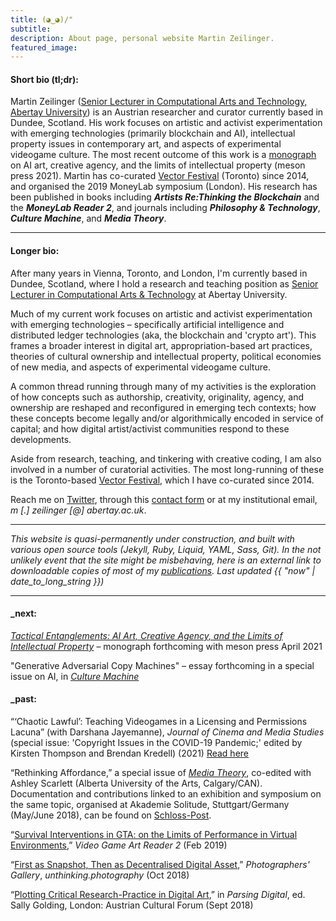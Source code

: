```yaml
---
title: (◕‿◕)/"
subtitle:
description: About page, personal website Martin Zeilinger.
featured_image:
---
```


#### Short bio (tl;dr):

Martin Zeilinger ([Senior Lecturer in Computational Arts and Technology, Abertay University](https://rke.abertay.ac.uk/en/persons/martin-zeilinger)) is an Austrian researcher and curator currently based in Dundee, Scotland. His work focuses on artistic and activist experimentation with emerging technologies (primarily blockchain and AI), intellectual property issues in contemporary art, and aspects of experimental videogame culture. The most recent outcome of this work is a [monograph](https://meson.press/books/tactical-entanglements/) on AI art, creative agency, and the limits of intellectual property (meson press 2021). Martin has co-curated [Vector Festival](http://vectorfestival.org/) (Toronto) since 2014, and organised the 2019 MoneyLab symposium (London). His research has been published in books including **_Artists Re:Thinking the Blockchain_** and the **_MoneyLab Reader 2_**, and journals including **_Philosophy & Technology_**, **_Culture Machine_**, and **_Media Theory_**.

---

#### Longer bio:

After many years in Vienna, Toronto, and London, I'm currently based in Dundee, Scotland, where I hold a research and teaching position as [Senior Lecturer in Computational Arts & Technology](https://rke.abertay.ac.uk/en/persons/martin-zeilinger) at Abertay University.

Much of my current work focuses on artistic and activist experimentation with emerging technologies – specifically artificial intelligence and distributed ledger technologies (aka, the blockchain and 'crypto art'). This frames a broader interest in digital art, appropriation-based art practices, theories of cultural ownership and intellectual property, political economies of new media, and aspects of experimental videogame culture.

A common thread running through many of my activities is the exploration of how concepts such as authorship, creativity, originality, agency, and ownership are reshaped and reconfigured in emerging tech contexts; how these concepts become legally and/or algorithmically encoded in service of capital; and how digital artist/activist communities respond to these developments.

Aside from research, teaching, and tinkering with creative coding, I am also involved in a number of curatorial activities. The most long-running of these is the Toronto-based [Vector Festival](http://vectorfestival.org/), which I have co-curated since 2014.

Reach me on [Twitter](https://twitter.com/mrtnzlngr), through this [contact form](/contact) or at my institutional email, _m [.] zeilinger [@] abertay.ac.uk_.

---

_This website is quasi-permanently under construction, and built with various open source tools (Jekyll, Ruby, Liquid, YAML, Sass, Git). In the not unlikely event that the site might be misbehaving, here is an external link to downloadable copies of most of my [publications](https://abertay.academia.edu/MartinZeilinger). Last updated {{ "now" | date_to_long_string }})_

---

#### \_next:

[_Tactical Entanglements: AI Art, Creative Agency, and the Limits of Intellectual Property_](https://meson.press/books/tactical-entanglements/) – monograph forthcoming with meson press April 2021

"Generative Adversarial Copy Machines" – essay forthcoming in a special issue on AI, in [_Culture Machine_](https://culturemachine.net/submissions/cfpmachineintelligencesincontext2021/)

#### \_past:

“‘Chaotic Lawful’: Teaching Videogames in a Licensing and Permissions Lacuna” (with Darshana Jayemanne), _Journal of Cinema and Media Studies_ (special issue: 'Copyright Issues in the COVID-19 Pandemic;' edited by Kirsten Thompson and Brendan Kredell) (2021) [Read here](https://quod.lib.umich.edu/j/jcms/18261332.0060.709/--chaotic-lawful-teaching-digital-games-in-a-licensing?rgn=main;view=fulltext)

“Rethinking Affordance,” a special issue of [_Media Theory_](http://journalcontent.mediatheoryjournal.org/index.php/mt/issue/view/4), co-edited with Ashley Scarlett (Alberta University of the Arts, Calgary/CAN). Documentation and contributions linked to an exhibition and symposium on the same topic, organised at Akademie Solitude, Stuttgart/Germany (May/June 2018), can be found on [Schloss-Post][1].

[1]: https:schloss-post.com

“[Survival Interventions in GTA: on the Limits of Performance in Virtual Environments](/blog/survival-interventions-in-gta.html),” _Video Game Art Reader 2_ (Feb 2019)

“[First as Snapshot, Then as Decentralised Digital Asset](/blog/first-as-snapshot-then-as-decentralised-digital-asset.html),” _Photographers' Gallery_, _unthinking.photography_ (Oct 2018)

“[Plotting Critical Research-Practice in Digital Art](/blog/plotting-critical-researchpractice-in-digital-art.html),” in _Parsing Digital_, ed. Sally Golding, London: Austrian Cultural Forum (Sept 2018)

[2]:https://unthinking.photography/articles/first-as-snapshot-then-as-decentralised-digital-asset
[3]:https://www.videogameartgallery.com/vga-reader
